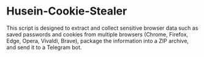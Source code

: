 # Husein-Cookie-Stealer
This script is designed to extract and collect sensitive browser data such as saved passwords and cookies from multiple browsers (Chrome, Firefox, Edge, Opera, Vivaldi, Brave), package the information into a ZIP archive, and send it to a Telegram bot.
